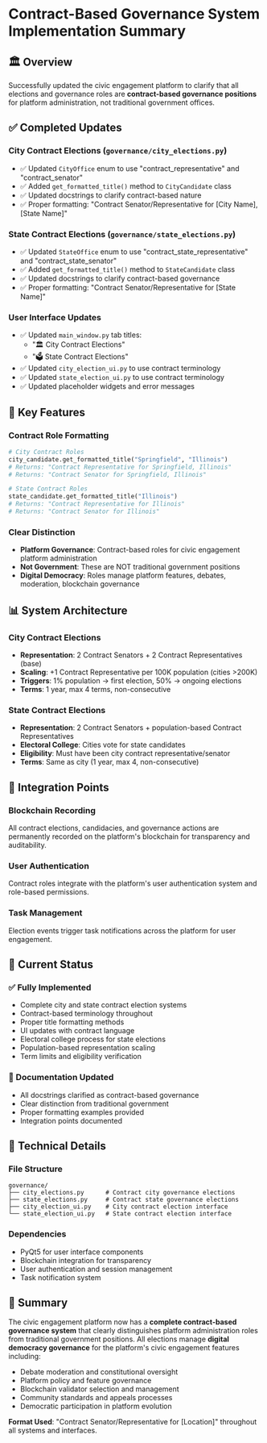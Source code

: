 # Contract-Based Governance System Implementation Summary

## 🏛️ Overview

Successfully updated the civic engagement platform to clarify that all elections and governance roles are **contract-based governance positions** for platform administration, not traditional government offices.

## ✅ Completed Updates

### City Contract Elections (`governance/city_elections.py`)
- ✅ Updated `CityOffice` enum to use "contract_representative" and "contract_senator" 
- ✅ Added `get_formatted_title()` method to `CityCandidate` class
- ✅ Updated docstrings to clarify contract-based nature
- ✅ Proper formatting: "Contract Senator/Representative for [City Name], [State Name]"

### State Contract Elections (`governance/state_elections.py`)  
- ✅ Updated `StateOffice` enum to use "contract_state_representative" and "contract_state_senator"
- ✅ Added `get_formatted_title()` method to `StateCandidate` class
- ✅ Updated docstrings to clarify contract-based governance
- ✅ Proper formatting: "Contract Senator/Representative for [State Name]"

### User Interface Updates
- ✅ Updated `main_window.py` tab titles:
  - "🏛️ City Contract Elections" 
  - "🗳️ State Contract Elections"
- ✅ Updated `city_election_ui.py` to use contract terminology
- ✅ Updated `state_election_ui.py` to use contract terminology
- ✅ Updated placeholder widgets and error messages

## 🎯 Key Features

### Contract Role Formatting
```python
# City Contract Roles
city_candidate.get_formatted_title("Springfield", "Illinois")
# Returns: "Contract Representative for Springfield, Illinois"
# Returns: "Contract Senator for Springfield, Illinois"

# State Contract Roles  
state_candidate.get_formatted_title("Illinois")
# Returns: "Contract Representative for Illinois"
# Returns: "Contract Senator for Illinois"
```

### Clear Distinction
- **Platform Governance**: Contract-based roles for civic engagement platform administration
- **Not Government**: These are NOT traditional government positions
- **Digital Democracy**: Roles manage platform features, debates, moderation, blockchain governance

## 📊 System Architecture

### City Contract Elections
- **Representation**: 2 Contract Senators + 2 Contract Representatives (base)
- **Scaling**: +1 Contract Representative per 100K population (cities >200K)
- **Triggers**: 1% population → first election, 50% → ongoing elections
- **Terms**: 1 year, max 4 terms, non-consecutive

### State Contract Elections  
- **Representation**: 2 Contract Senators + population-based Contract Representatives
- **Electoral College**: Cities vote for state candidates
- **Eligibility**: Must have been city contract representative/senator
- **Terms**: Same as city (1 year, max 4, non-consecutive)

## 🔗 Integration Points

### Blockchain Recording
All contract elections, candidacies, and governance actions are permanently recorded on the platform's blockchain for transparency and auditability.

### User Authentication  
Contract roles integrate with the platform's user authentication system and role-based permissions.

### Task Management
Election events trigger task notifications across the platform for user engagement.

## 🚀 Current Status

### ✅ Fully Implemented
- Complete city and state contract election systems
- Contract-based terminology throughout
- Proper title formatting methods
- UI updates with contract language
- Electoral college process for state elections
- Population-based representation scaling
- Term limits and eligibility verification

### 📝 Documentation Updated
- All docstrings clarified as contract-based governance
- Clear distinction from traditional government
- Proper formatting examples provided
- Integration points documented

## 🔧 Technical Details

### File Structure
```
governance/
├── city_elections.py      # Contract city governance elections
├── state_elections.py     # Contract state governance elections  
├── city_election_ui.py    # City contract election interface
└── state_election_ui.py   # State contract election interface
```

### Dependencies
- PyQt5 for user interface components
- Blockchain integration for transparency
- User authentication and session management
- Task notification system

## 🎉 Summary

The civic engagement platform now has a **complete contract-based governance system** that clearly distinguishes platform administration roles from traditional government positions. All elections manage **digital democracy governance** for the platform's civic engagement features including:

- Debate moderation and constitutional oversight
- Platform policy and feature governance  
- Blockchain validator selection and management
- Community standards and appeals processes
- Democratic participation in platform evolution

**Format Used**: "Contract Senator/Representative for [Location]" throughout all systems and interfaces.